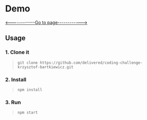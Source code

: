 # Demo

[<------------Go to page------------>](https://star-wars-12345.netlify.app)

## Usage

### 1. Clone it

> `git clone https://github.com/delivered/coding-challenge-krzysztof-bartkiewicz.git`

### 2. Install

> `npm install`

### 3. Run

> `npm start`
